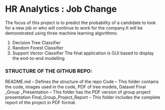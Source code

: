 # HR Analytics : Job Change
                                           
The focus of this project is to predict the probability of a candidate to look for a 	new job or who will continue to work for the company.It will be demonstrated using three machine learning algorithms:
1. Decision Tree Classifier
2. Random Forest Classifier
3. Support Vector Classifier
The final application is GUI based to display the end-to-end modelling

### STRUCTURE OF THE GITHUB REPO:
README.md – Defines the structure of the repo
Code – This folder contains the code, images used in the code, PDF of tree models, Dataset
Final _Group _Presentation – This folder has the PDF version of group project presentation
Final_Group_Project_Report – This folder includes the complete report of the project in PDF format.




